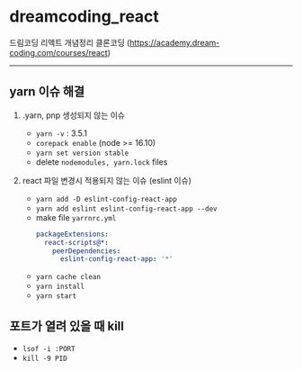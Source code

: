 # dreamcoding_react
드림코딩 리액트 개념정리 클론코딩 (https://academy.dream-coding.com/courses/react)

---

## yarn 이슈 해결

1. .yarn, pnp 생성되지 않는 이슈
   - `yarn -v` : 3.5.1
   - `corepack enable` (node >= 16.10)
   - `yarn set version stable`
   - delete `nodemodules, yarn.lock` files

1. react 파일 변경시 적용되지 않는 이슈 (eslint 이슈)
   - `yarn add -D eslint-config-react-app`
   - `yarn add eslint eslint-config-react-app --dev`
   - make file `yarrnrc.yml`
      ```yml
      packageExtensions:
        react-scripts@*:
          peerDependencies:
            eslint-config-react-app: '*'
      ```
   - `yarn cache clean`
   - `yarn install`
   - `yarn start`

## 포트가 열려 있을 때 kill
- `lsof -i :PORT`
- `kill -9 PID`
